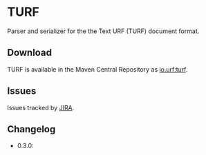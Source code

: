 # TURF

Parser and serializer for the the Text URF (TURF) document format.

## Download

TURF is available in the Maven Central Repository as [io.urf:turf](https://search.maven.org/#search%7Cga%7C1%7Cg%3A%22io.urf%22%20AND%20a%3A%22turf%22).

## Issues

Issues tracked by [JIRA](https://globalmentor.atlassian.net/projects/URF/).

## Changelog

- 0.3.0:
